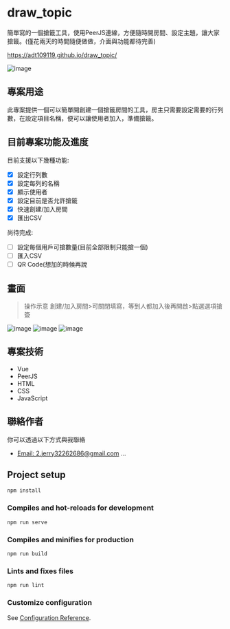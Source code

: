 # draw_topic

簡單寫的一個搶籤工具，使用PeerJS連線，方便隨時開房間、設定主題，讓大家搶籤。(僅花兩天的時間隨便做做，介面與功能都待完善)

https://adt109119.github.io/draw_topic/

![image](https://github.com/ADT109119/draw_topic/assets/106337749/850f2b30-c664-410a-8b60-a195f04a8dca)

## 專案用途

此專案提供一個可以簡單開創建一個搶籤房間的工具，房主只需要設定需要的行列數，在設定項目名稱，便可以讓使用者加入，準備搶籤。

## 目前專案功能及進度

目前支援以下幾種功能:
- [x] 設定行列數
- [x] 設定每列的名稱
- [x] 顯示使用者
- [x] 設定目前是否允許搶籤
- [x] 快速創建/加入房間
- [x] 匯出CSV

尚待完成:
- [ ] 設定每個用戶可搶數量(目前全部限制只能搶一個)
- [ ] 匯入CSV
- [ ] QR Code(想加的時候再說

## 畫面

> 操作示意 創建/加入房間>可關閉填寫，等到人都加入後再開啟>點選選項搶簽

![image](https://github.com/ADT109119/draw_topic/assets/106337749/850f2b30-c664-410a-8b60-a195f04a8dca)
![image](https://github.com/ADT109119/draw_topic/assets/106337749/0f4887bf-9b9a-4219-85d5-e1ec87d715ff)
![image](https://github.com/ADT109119/draw_topic/assets/106337749/ebefb784-4d84-456f-8003-790b9a950dba)

## 專案技術

- Vue
- PeerJS
- HTML
- CSS
- JavaScript

## 聯絡作者

你可以透過以下方式與我聯絡

- [Email: 2.jerry32262686@gmail.com](mailto:2.jerry32262686@gmail.com)
...


## Project setup
```
npm install
```

### Compiles and hot-reloads for development
```
npm run serve
```

### Compiles and minifies for production
```
npm run build
```

### Lints and fixes files
```
npm run lint
```

### Customize configuration
See [Configuration Reference](https://cli.vuejs.org/config/).
